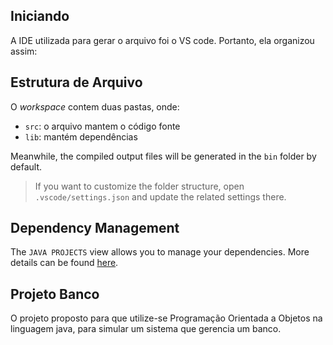 ## Iniciando

A IDE utilizada para gerar o arquivo foi o VS code. Portanto, ela organizou assim: 

## Estrutura de Arquivo

O _workspace_ contem duas pastas, onde:

- `src`: o arquivo mantem o  código fonte
- `lib`: mantém dependências

Meanwhile, the compiled output files will be generated in the `bin` folder by default.

> If you want to customize the folder structure, open `.vscode/settings.json` and update the related settings there.

## Dependency Management

The `JAVA PROJECTS` view allows you to manage your dependencies. More details can be found [here](https://github.com/microsoft/vscode-java-dependency#manage-dependencies).


## Projeto Banco
O projeto proposto para que utilize-se Programação Orientada a Objetos na linguagem java, para simular um sistema que gerencia um banco.
